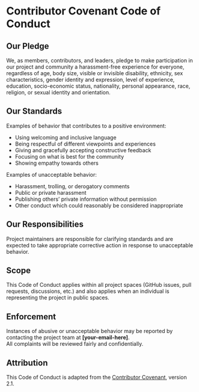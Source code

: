 # Contributor Covenant Code of Conduct

## Our Pledge
We, as members, contributors, and leaders, pledge to make participation in our
project and community a harassment-free experience for everyone, regardless of
age, body size, visible or invisible disability, ethnicity, sex characteristics,
gender identity and expression, level of experience, education, socio-economic
status, nationality, personal appearance, race, religion, or sexual identity
and orientation.

## Our Standards
Examples of behavior that contributes to a positive environment:
- Using welcoming and inclusive language
- Being respectful of different viewpoints and experiences
- Giving and gracefully accepting constructive feedback
- Focusing on what is best for the community
- Showing empathy towards others

Examples of unacceptable behavior:
- Harassment, trolling, or derogatory comments
- Public or private harassment
- Publishing others’ private information without permission
- Other conduct which could reasonably be considered inappropriate

## Our Responsibilities
Project maintainers are responsible for clarifying standards and are expected
to take appropriate corrective action in response to unacceptable behavior.

## Scope
This Code of Conduct applies within all project spaces (GitHub issues, pull
requests, discussions, etc.) and also applies when an individual is representing
the project in public spaces.

## Enforcement
Instances of abusive or unacceptable behavior may be reported by contacting
the project team at **[your-email-here]**.  
All complaints will be reviewed fairly and confidentially.

## Attribution
This Code of Conduct is adapted from the [Contributor Covenant][homepage],
version 2.1.

[homepage]: https://www.contributor-covenant.org
